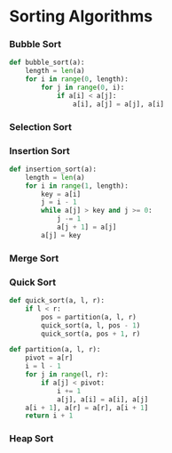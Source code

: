 # Sorting Algorithms

### Bubble Sort

```python
def bubble_sort(a):
    length = len(a)
    for i in range(0, length):
        for j in range(0, i):
            if a[i] < a[j]:
                a[i], a[j] = a[j], a[i]
```

### Selection Sort

### Insertion Sort

```python
def insertion_sort(a):
    length = len(a)
    for i in range(1, length):
        key = a[i]
        j = i - 1
        while a[j] > key and j >= 0:
            j -= 1
            a[j + 1] = a[j]
        a[j] = key
```

### Merge Sort

### Quick Sort

```python
def quick_sort(a, l, r):
    if l < r:
        pos = partition(a, l, r)
        quick_sort(a, l, pos - 1)
        quick_sort(a, pos + 1, r)

def partition(a, l, r):
    pivot = a[r]
    i = l - 1
    for j in range(l, r):
        if a[j] < pivot:
            i += 1
            a[j], a[i] = a[i], a[j]
    a[i + 1], a[r] = a[r], a[i + 1]
    return i + 1
```

### Heap Sort



